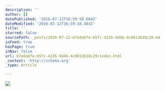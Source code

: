 ```yaml
---
description: ''
author: []
datePublished: '2016-07-12T16:59:58.604Z'
dateModified: '2016-07-12T16:59:38.403Z'
title: ''
starred: false
sourcePath: _posts/2016-07-12-b7edabfe-b5fc-4226-9d4b-4c6013b18c29.md
inFeed: true
hasPage: true
inNav: false
url: b7edabfe-b5fc-4226-9d4b-4c6013b18c29/index.html
_context: 'http://schema.org'
_type: Article

---
```

![](https://the-grid-user-content.s3-us-west-2.amazonaws.com/802db96f-a83b-4a01-9c7e-3ac63f49858c.jpg)